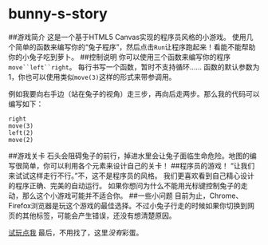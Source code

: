bunny-s-story
=============

##游戏简介
这是一个基于HTML5 Canvas实现的程序员风格的小游戏。
使用几个简单的函数来编写你的“兔子程序”，然后点击`Run`让程序跑起来！看能不能帮助你的小兔子吃到萝卜。
##控制说明
你可以使用三个函数来编写你的程序`move``left``right`。
每行书写一个函数，暂时不支持循环……
函数的默认参数为1，你也可以使用类似`move(3)`这样的形式来带参调用。

例如我要向右手边（站在兔子的视角）走三步，再向后走两步。那么我的代码可以编写如下：

    right
    move(3)
    left(2)
    move(2)

##游戏关卡
石头会阻碍兔子的前行，掉进水里会让兔子面临生命危险。地图的编写很简单，你可以利用各个元素来设计自己的关卡！
##程序员的游戏！
“让我们来试试这样走行不行。”不，这不是程序员的风格。
我们更喜欢看到自己精心设计的程序正确、完美的自动运行。
如果你想问为什么不能用光标键控制兔子的走动，那么这个小游戏可能并不适合你。
##一些小问题
目前为止，Chrome、Firefox浏览器是玩这个游戏的最佳选择。不过小兔子行走的时候如果你切换到网页的其他标签，可能会产生错误，还没有想清楚原因。

[试玩点我](http://andy24boyking.github.io/bunny-s-story "兔子的故事")
最后，不用找了，这里*没有*彩蛋。
